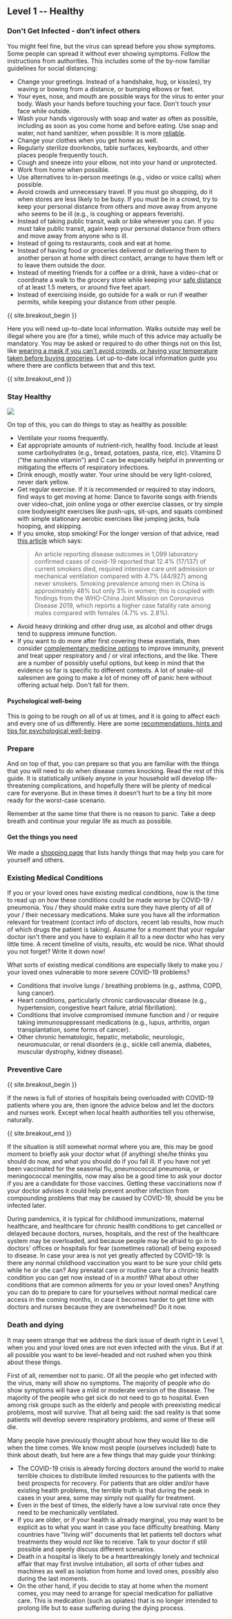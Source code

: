 ## Level 1 -- Healthy

### Don't Get Infected - don't infect others

You might feel fine, but the virus can spread before you show symptoms. Some people can spread it without ever showing symptoms. Follow the instructions from authorities. This includes some of the by-now familiar guidelines for social distancing:

* Change your greetings. Instead of a handshake, hug, or kiss(es), try waving or bowing from a distance, or bumping elbows or feet.
* Your eyes, nose, and mouth are possible ways for the virus to enter your body. Wash your hands before touching your face. Don't touch your face while outside.
* Wash your hands vigorously with soap and water as often as possible, including as soon as you come home and before eating. Use soap and water, not hand sanitizer, when possible: It is more [reliable](https://www.nytimes.com/2020/03/13/health/soap-coronavirus-handwashing-germs.html). 
* Change your clothes when you get home as well. 
* Regularly sterilize doorknobs, table surfaces, keyboards, and other places people frequently touch.
* Cough and sneeze into your elbow, not into your hand or unprotected. 
* Work from home when possible.
* Use alternatives to in-person meetings (e.g., video or voice calls) when possible. 
* Avoid crowds and unnecessary travel. If you must go shopping, do it when stores are less likely to be busy. If you must be in a crowd, try to keep your personal distance from others and move away from anyone who seems to be ill (e.g., is coughing or appears feverish). 
* Instead of taking public transit, walk or bike wherever you can. If you must take public transit, again keep your personal distance from others and move away from anyone who is ill. 
* Instead of going to restaurants, cook and eat at home. 
* Instead of having food or groceries delivered or delivering them to another person at home with direct contact, arrange to have them left or to leave them outside the door. 
* Instead of meeting friends for a coffee or a drink, have a video-chat or coordinate a walk to the grocery store while keeping your [safe distance](https://www.who.int/emergencies/diseases/novel-coronavirus-2019/advice-for-public) of at least 1.5 meters, or around five feet apart. 
* Instead of exercising inside, go outside for a walk or run if weather permits, while keeping your distance from other people. 

{{ site.breakout_begin }}

Here you will need up-to-date local information. Walks outside may well be illegal where you are (for a time), while much of this advice may actually be mandatory. You may be asked or required to do other things not on this list, like [wearing a mask if you can't avoid crowds, or having your temperature taken before buying groceries](https://www.sciencemag.org/news/2020/03/not-wearing-masks-protect-against-coronavirus-big-mistake-top-chinese-scientist-says). Let up-to-date local information guide you where there are conflicts between that and this text.

{{ site.breakout_end }}

### Stay Healthy

![](/images/situps.png)

On top of this, you can do things to stay as healthy as possible:

* Ventilate your rooms frequently.
* Eat appropriate amounts of nutrient-rich, healthy food. Include at least some carbohydrates (e.g., bread, potatoes, pasta, rice, etc). Vitamins D ("the sunshine vitamin") and C can be especially helpful in preventing or mitigating the effects of respiratory infections. 
* Drink enough, mostly water. Your urine should be very light-colored, never dark yellow.
* Get regular exercise. If it is recommended or required to stay indoors, find ways to get moving at home: Dance to favorite songs with friends over video-chat, join online yoga or other exercise classes, or try simple core bodyweight exercises like push-ups, sit-ups, and squats combined with simple stationary aerobic exercises like jumping jacks, hula hooping, and skipping. 
* If you smoke, stop smoking! For the longer version of that advice, read [this article](https://coronawiki.org/page/covid-19-the-role-of-smoking-cessation-during-respiratory-virus-epidemics) which says:
  >An article reporting disease outcomes in 1,099 laboratory confirmed cases of covid-19 reported that 12.4% (17/137) of current smokers died, required intensive care unit admission or mechanical ventilation compared with 4.7% (44/927) among never smokers. Smoking prevalence among men in China is approximately 48% but only 3% in women; this is coupled with findings from the WHO-China Joint Mission on Coronavirus Disease 2019, which reports a higher case fatality rate among males compared with females (4.7% vs. 2.8%).
* Avoid heavy drinking and other drug use, as alcohol and other drugs tend to suppress immune function.
* If you want to do more after first covering these essentials, then consider [complementary medicine options](/complementary) to improve immunity, prevent and treat upper respiratory and / or viral infections, and the like. There are a number of possibly useful options, but keep in mind that the evidence so far is specific to different contexts. A lot of snake-oil salesmen are going to make a lot of money off of panic here without offering actual help. Don't fall for them. 

#### Psychological well-being

This is going to be rough on all of us at times, and it is going to affect each and every one of us differently. Here are some [recommendations, hints and tips for psychological well-being](/psychological).

### Prepare

And on top of that, you can prepare so that you are familiar with the things that you will need to do when disease comes knocking. Read the rest of this guide. It is statistically unlikely anyone in your household will develop life-threatening complications, and hopefully there will be plenty of medical care for everyone. But in these times it doesn't hurt to be a tiny bit more ready for the worst-case scenario.

Remember at the same time that there is no reason to panic. Take a deep breath and continue your regular life as much as possible.

#### Get the things you need

We made a [shopping page](/shopping) that lists handy things that may help you care for yourself and others.

### Existing Medical Conditions

If you or your loved ones have existing medical conditions, now is the time to read up on how these conditions could be made worse by COVID-19 / pneumonia. You / they should make extra sure they have plenty of all of your / their necessary medications. Make sure you have all the information relevant for treatment (contact info of doctors, recent lab results, how much of which drugs the patient is taking). Assume for a moment that your regular doctor isn't there and you have to explain it all to a new doctor who has very little time. A recent timeline of visits, results, etc would be nice. What should you not forget? Write it down now!

What sorts of existing medical conditions are especially likely to make you / your loved ones vulnerable to more severe COVID-19 problems?
- Conditions that involve lungs / breathing problems (e.g., asthma, COPD, lung cancer).
- Heart conditions, particularly chronic cardiovascular disease (e.g., hypertension, congestive heart failure, atrial fibrillation).
- Conditions that involve compromised immune function and / or require taking immunosuppressant medications (e.g., lupus, arthritis, organ transplantation, some forms of cancer).
- Other chronic hematologic, hepatic, metabolic, neurologic, neuromuscular, or renal disorders (e.g., sickle cell anemia, diabetes, muscular dystrophy, kidney disease). 

### Preventive Care

{{ site.breakout_begin }}

If the news is full of stories of hospitals being overloaded with COVID-19 patients where you are, then ignore the advice below and let the doctors and nurses work. Except when local health authorities tell you otherwise, naturally.

{{ site.breakout_end }}

If the situation is still somewhat normal where you are, this may be good moment to briefly ask your doctor what (if anything) she/he thinks you should do now, and what you should do if you fall ill. If you have not yet been vaccinated for the seasonal flu, pneumococcal pneumonia, or meningococcal meningitis, now may also be a good time to ask your doctor if you are a candidate for those vaccines. Getting these vaccinations now if your doctor advises it could help prevent another infection from compounding problems that may be caused by COVID-19, should be you be infected later. 

During pandemics, it is typical for childhood immunizations, maternal healthcare, and healthcare for chronic health conditions to get cancelled or delayed because doctors, nurses, hospitals, and the rest of the healthcare system may be overloaded, and because people may be afraid to go in to doctors' offices or hospitals for fear (sometimes rational) of being exposed to disease. In case your area is not yet greatly affected by COVID-19: Is there any normal childhood vaccination you want to be sure your child gets while he or she can? Any prenatal care or routine care for a chronic health condition you can get now instead of in a month? What about other conditions that are common ailments for you or your loved ones? Anything you can do to prepare to care for yourselves without normal medical care access in the coming months, in case it becomes harder to get time with doctors and nurses because they are overwhelmed? Do it now.

### Death and dying

It may seem strange that we address the dark issue of death right in Level 1, when you and your loved ones are not even infected with the virus. But if at all possible you want to be level-headed and not rushed when you think about these things. 

First of all, remember not to panic. Of all the people who get infected with the virus, many will show no symptoms. The majority of people who do show symptoms will have a mild or moderate version of the disease. The majority of the people who get sick do not need to go to hospital. Even among risk groups such as the elderly and people with preexisting medical problems, most will survive. That all being said: the sad reality is that some patients will develop severe respiratory problems, and some of these will die.

Many people have previously thought about how they would like to die when the time comes. We know most people (ourselves included) hate to think about death, but here are a few things that may guide your thinking:
* The COVID-19 crisis is already forcing doctors around the world to make terrible choices to distribute limited resources to the patients with the best prospects for recovery. For patients that are older and/or have existing health problems, the terrible truth is that during the peak in cases in your area, some may simply not qualify for treatment. 
* Even in the best of times, the elderly have a low survival rate once they need to be mechanically ventilated.
* If you are older, or if your health is already marginal, you may want to be explicit as to what you want in case you face difficulty breathing. Many countries have "living will" documents that let patients tell doctors what treatments they would _not_ like to receive. Talk to your doctor if still possible and openly discuss different scenarios.
* Death in a hospital is likely to be a heartbreakingly lonely and technical affair that may first involve intubation, all sorts of other tubes and machines as well as isolation from home and loved ones, possibly also during the last moments.
* On the other hand, if you decide to stay at home when the moment comes, you may need to arrange for special medication for palliative care. This is medication (such as opiates) that is no longer intended to prolong life but to ease suffering during the dying process.
